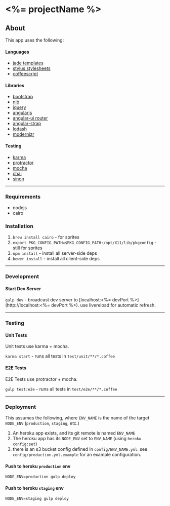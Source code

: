 # <%= projectName %>

## About

This app uses the following:

#### Languages
* [jade templates](http://jade-lang.com/)
* [stylus stylesheets](http://learnboost.github.io/stylus/)
* [coffeescript](http://coffeescript.org/)

#### Libraries
* [bootstrap](http://getbootstrap.com/)
* [nib](http://visionmedia.github.io/nib/)
* [jquery](http://jquery.com/)
* [angularjs](http://angularjs.org/)
* [angular-ui router](https://github.com/angular-ui/ui-router)
* [angular-strap](http://mgcrea.github.io/angular-strap/)
* [lodash](http://lodash.com/docs)
* [modernizr](http://modernizr.com/)


#### Testing
* [karma](http://karma-runner.github.io/0.12/index.html)
* [protractor](https://github.com/angular/protractor)
* [mocha](http://visionmedia.github.io/mocha/)
* [chai](http://chaijs.com/guide/installation/)
* [sinon](http://sinonjs.org/)

---

### Requirements
* nodejs
* cairo

### Installation
1. `brew install cairo` - for sprites
1. `export PKG_CONFIG_PATH=$PKG_CONFIG_PATH:/opt/X11/lib/pkgconfig` - still for sprites
1. `npm install` - install all server-side deps
1. `bower install` - install all client-side deps

---

### Development

#### Start Dev Server
`gulp dev` - broadcast dev server to [localhost:<%= devPort %>](http://localhost:<%= devPort %>). use livereload for automatic refresh.

---

### Testing

#### Unit Tests

Unit tests use karma + mocha.

`karma start` - runs all tests in `test/unit/**/*.coffee`

#### E2E Tests

E2E Tests use protractor + mocha.

`gulp test:e2e` - runs all tests in `test/e2e/**/*.coffee`

---

### Deployment

This assumes the following, where `ENV_NAME` is the name of the target `NODE_ENV` (`production`, `staging`, etc.)

1. An heroku app exists, and its git remote is named `ENV_NAME`
1. The heroku app has its `NODE_ENV` set to `ENV_NAME` (using `heroku config:set`)
1. there is an s3 bucket config defined in `config/ENV_NAME.yml`. see `config/production.yml.example` for an example configuration.

#### Push to heroku `production` env

`NODE_ENV=production gulp deploy`

#### Push to heroku `staging` env

`NODE_ENV=staging gulp deploy`
